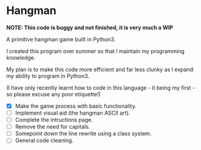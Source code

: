 # Hangman

**NOTE: This code is buggy and not finished, it is very much a WIP**

A primitive hangman game built in Python3.

I created this program over summer so that I maintain my programming knowledge.

My plan is to make this code more efficient and far less clunky as I expand my ability to program in Python3.

(I have only recently learnt how to code in this language - it being my first - so please excuse any poor etiquette!)

- [x] Make the game process with basic functionality.
- [ ] Implement visual aid (the hangman ASCII art).
- [ ] Complete the intructions page.
- [ ] Remove the need for capitals.
- [ ] Somepoint down the line rewrite using a class system.
- [ ] General code cleaning.
